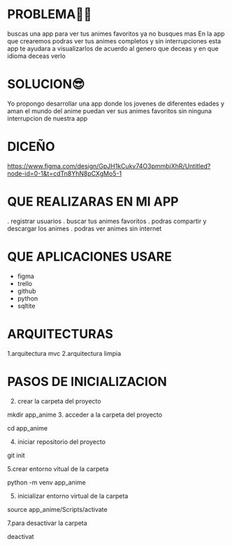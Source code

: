 # PROBLEMA🤦‍♂️
buscas una app para ver tus animes favoritos ya no busques mas En la app que crearemos podras ver tus animes completos y sin interrupciones esta app te ayudara a visualizarlos de acuerdo al genero que deceas y en que idioma deceas verlo

# SOLUCION😎
Yo propongo desarrollar una app donde los jovenes de diferentes edades y aman el mundo del anime puedan ver sus animes favoritos sin ninguna interrupcion de nuestra app
# DICEÑO
https://www.figma.com/design/GpJH1kCukv74O3pmmbjXhR/Untitled?node-id=0-1&t=cdTn8YhN8pCXgMo5-1

#  QUE REALIZARAS EN MI APP
. registrar usuarios
. buscar  tus animes favoritos
. podras compartir y descargar los animes
. podras ver animes sin internet
# QUE APLICACIONES USARE
- figma
- trello
- github
- python
- sqltite
# ARQUITECTURAS
1.arquitectura mvc
2.arquitectura limpia

 # PASOS DE INICIALIZACION

2. crear la carpeta del proyecto
   
mkdir app_anime
 3. acceder a la carpeta del proyecto
   
 cd app_anime

 4. iniciar repositorio del proyecto
   
git init

5.crear entorno vitual de la carpeta

 python -m venv app_anime

 5. inicializar entorno virtual de la carpeta
   
source app_anime/Scripts/activate

 7.para desactivar la carpeta

deactivat
